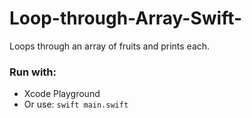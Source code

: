 # Loop-through-Array-Swift-

Loops through an array of fruits and prints each.
### Run with:
- Xcode Playground
- Or use: `swift main.swift`